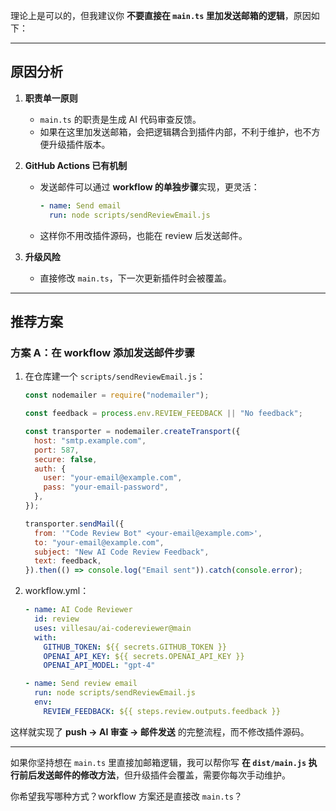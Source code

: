 理论上是可以的，但我建议你 **不要直接在 `main.ts` 里加发送邮箱的逻辑**，原因如下：

---

## 原因分析

1. **职责单一原则**

    * `main.ts` 的职责是生成 AI 代码审查反馈。
    * 如果在这里加发送邮箱，会把逻辑耦合到插件内部，不利于维护，也不方便升级插件版本。

2. **GitHub Actions 已有机制**

    * 发送邮件可以通过 **workflow 的单独步骤**实现，更灵活：

      ```yaml
      - name: Send email
        run: node scripts/sendReviewEmail.js
      ```
    * 这样你不用改插件源码，也能在 review 后发送邮件。

3. **升级风险**

    * 直接修改 `main.ts`，下一次更新插件时会被覆盖。

---

## 推荐方案

### 方案 A：在 workflow 添加发送邮件步骤

1. 在仓库建一个 `scripts/sendReviewEmail.js`：

   ```javascript
   const nodemailer = require("nodemailer");

   const feedback = process.env.REVIEW_FEEDBACK || "No feedback";

   const transporter = nodemailer.createTransport({
     host: "smtp.example.com",
     port: 587,
     secure: false,
     auth: {
       user: "your-email@example.com",
       pass: "your-email-password",
     },
   });

   transporter.sendMail({
     from: '"Code Review Bot" <your-email@example.com>',
     to: "your-email@example.com",
     subject: "New AI Code Review Feedback",
     text: feedback,
   }).then(() => console.log("Email sent")).catch(console.error);
   ```

2. workflow\.yml：

   ```yaml
   - name: AI Code Reviewer
     id: review
     uses: villesau/ai-codereviewer@main
     with:
       GITHUB_TOKEN: ${{ secrets.GITHUB_TOKEN }}
       OPENAI_API_KEY: ${{ secrets.OPENAI_API_KEY }}
       OPENAI_API_MODEL: "gpt-4"

   - name: Send review email
     run: node scripts/sendReviewEmail.js
     env:
       REVIEW_FEEDBACK: ${{ steps.review.outputs.feedback }}
   ```

这样就实现了 **push → AI 审查 → 邮件发送** 的完整流程，而不修改插件源码。

---

如果你坚持想在 `main.ts` 里直接加邮箱逻辑，我可以帮你写 **在 `dist/main.js` 执行前后发送邮件的修改方法**，但升级插件会覆盖，需要你每次手动维护。

你希望我写哪种方式？workflow 方案还是直接改 `main.ts`？
